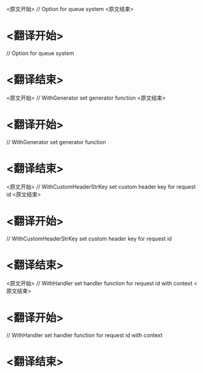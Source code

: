
<原文开始>
// Option for queue system
<原文结束>

# <翻译开始>
// Option for queue system
# <翻译结束>


<原文开始>
// WithGenerator set generator function
<原文结束>

# <翻译开始>
// WithGenerator set generator function
# <翻译结束>


<原文开始>
// WithCustomHeaderStrKey set custom header key for request id
<原文结束>

# <翻译开始>
// WithCustomHeaderStrKey set custom header key for request id
# <翻译结束>


<原文开始>
// WithHandler set handler function for request id with context
<原文结束>

# <翻译开始>
// WithHandler set handler function for request id with context
# <翻译结束>

